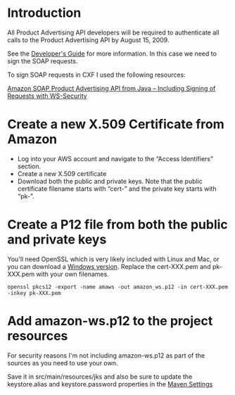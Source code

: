 # Introduction #
All Product Advertising API developers will be required to authenticate all calls to the Product Advertising API by August 15, 2009.

See the [Developer's Guide](http://docs.amazonwebservices.com/AWSECommerceService/latest/DG/index.html?RequestAuthenticationArticle.html) for more information. In this case we need to sign the SOAP requests.

To sign SOAP requests in CXF I used the following resources:

[Amazon SOAP Product Advertising API from Java – Including Signing of Requests with WS-Security](http://www.mularien.com/blog/2009/08/13/tutorial-amazon-soap-product-advertising-api-from-java-including-signing-of-requests-with-ws-security/)

# Create a new X.509 Certificate from Amazon #
  * Log into your AWS account and navigate to the “Access Identifiers” section.
  * Create a new X.509 certificate
  * Download both the public and private keys. Note that the public certificate filename starts with “cert-” and the private key starts with “pk-”.

# Create a P12 file from both the public and private keys #
You'll need OpenSSL which is very likely included with Linux and Mac, or you can download a [Windows version](http://www.slproweb.com/products/Win32OpenSSL.html). Replace the cert-XXX.pem and pk-XXX.pem with your own filenames.

```
openssl pkcs12 -export -name amaws -out amazon_ws.p12 -in cert-XXX.pem -inkey pk-XXX.pem
```

# Add amazon-ws.p12 to the project resources #
For security reasons I'm not including amazon-ws.p12 as part of the sources as you need to use your own.

Save it in src/main/resources/jks and also be sure to update the keystore.alias and keystore.password properties in the [Maven Settings](HowToRunUnitTests.md)